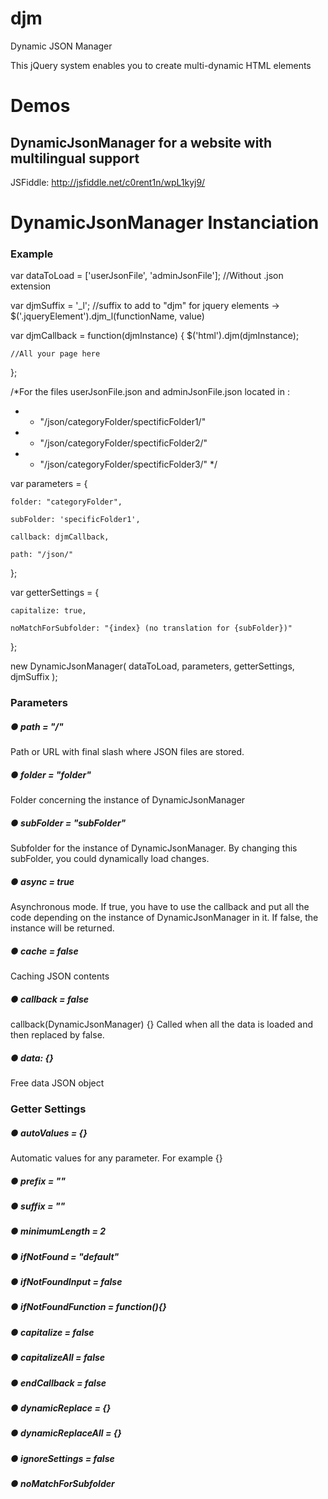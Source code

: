 # djm
Dynamic JSON Manager

This jQuery system enables you to create multi-dynamic HTML elements

# Demos
## DynamicJsonManager for a website with multilingual support
JSFiddle: http://jsfiddle.net/c0rent1n/wpL1kyj9/


# DynamicJsonManager Instanciation
### Example
var dataToLoad = ['userJsonFile', 'adminJsonFile']; //Without .json extension

var djmSuffix = '_l'; //suffix to add to "djm" for jquery elements -> $('.jqueryElement').djm_l(functionName, value)

var djmCallback = function(djmInstance) {
	$('html').djm(djmInstance);
	
	//All your page here
};

/*For the files userJsonFile.json and adminJsonFile.json located in :
* - "/json/categoryFolder/spectificFolder1/"
* - "/json/categoryFolder/spectificFolder2/"
* - "/json/categoryFolder/spectificFolder3/"
*/

var parameters = {

	folder: "categoryFolder",
	
	subFolder: 'specificFolder1',
	
	callback: djmCallback,
	
	path: "/json/"
	
};

var getterSettings = {

	capitalize: true,
	
	noMatchForSubfolder: "{index} (no translation for {subFolder})"
	
};

new DynamicJsonManager(
	dataToLoad,
	parameters,
	getterSettings,
	djmSuffix
);


### Parameters
##### ● path = "/"
Path or URL with final slash where JSON files are stored.

##### ● folder = "folder"
Folder concerning the instance of DynamicJsonManager

##### ● subFolder = "subFolder"
Subfolder for the instance of DynamicJsonManager. By changing this subFolder, you could dynamically load changes.

##### ● async = true
Asynchronous mode. 
If true, you have to use the callback and put all the code depending on the instance of DynamicJsonManager in it.
If false, the instance will be returned.

##### ● cache = false
Caching JSON contents

##### ● callback = false
callback(DynamicJsonManager) {}
Called when all the data is loaded and then replaced by false.

##### ● data: {}
Free data JSON object


### Getter Settings
##### ● autoValues = {}
  Automatic values for any parameter. For example {}
##### ● prefix = "" 
##### ● suffix = ""
##### ● minimumLength = 2
##### ● ifNotFound = "default"
##### ● ifNotFoundInput = false
##### ● ifNotFoundFunction = function(){}
##### ● capitalize = false
##### ● capitalizeAll = false
##### ● endCallback = false
##### ● dynamicReplace = {}
##### ● dynamicReplaceAll = {}
##### ● ignoreSettings = false
##### ● noMatchForSubfolder
